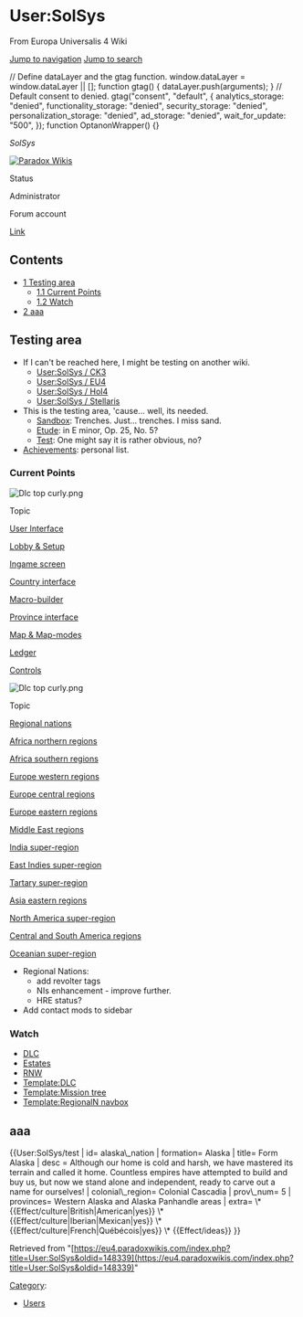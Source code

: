 User:SolSys
===========

From Europa Universalis 4 Wiki

[Jump to navigation](#mw-sidebar-button) [Jump to search](#searchInput)

// Define dataLayer and the gtag function. window.dataLayer = window.dataLayer || \[\]; function gtag() { dataLayer.push(arguments); } // Default consent to denied. gtag("consent", "default", { analytics\_storage: "denied", functionality\_storage: "denied", security\_storage: "denied", personalization\_storage: "denied", ad\_storage: "denied", wait\_for\_update: "500", }); function OptanonWrapper() {}

_SolSys_

[![Paradox Wikis](https://central.paradoxwikis.com/images/thumb/4/4b/AvatarDauth.png/150px-AvatarDauth.png)](/File:AvatarDauth.png "Paradox Wikis")

Status

Administrator

Forum account

[Link](https://forum.paradoxplaza.com/forum/index.php?members/solsys.731283/)

Contents
--------

*   [1 Testing area](#Testing_area)
    *   [1.1 Current Points](#Current_Points)
    *   [1.2 Watch](#Watch)
*   [2 aaa](#aaa)

Testing area
------------

*   If I can't be reached here, I might be testing on another wiki.
    *   [User:SolSys / CK3](https://ck3.paradoxwikis.com/User:SolSys "ck3:User:SolSys")
    *   [User:SolSys / EU4](https://eu4.paradoxwikis.com/User:SolSys "eu4:User:SolSys")
    *   [User:SolSys / HoI4](http://hoi4.paradoxwikis.com/User:SolSys "hoi4:User:SolSys")
    *   [User:SolSys / Stellaris](https://stellaris.paradoxwikis.com/User:SolSys "stella:User:SolSys")
*   This is the testing area, 'cause... well, its needed.
    *   [Sandbox](/User:SolSys/Sandbox "User:SolSys/Sandbox"): Trenches. Just... trenches. I miss sand.
    *   [Etude](/User:SolSys/Etude "User:SolSys/Etude"): in E minor, Op. 25, No. 5?
    *   [Test](/User:SolSys/test "User:SolSys/test"): One might say it is rather obvious, no?
*   [Achievements](/User:SolSys/ach "User:SolSys/ach"): personal list.

### Current Points

![Dlc top curly.png](/images/d/de/Dlc_top_curly.png)

Topic

[User Interface](/User_Interface "User Interface")

[Lobby & Setup](/User_Interface "User Interface")

[Ingame screen](/Ingame_screen "Ingame screen")

[Country interface](/Country_interface "Country interface")

[Macro-builder](/Macrobuilder "Macrobuilder")

[Province interface](/Province_interface "Province interface")

[Map & Map-modes](/Map "Map")

[Ledger](/Ledger "Ledger")

[Controls](/Controls "Controls")

![Dlc top curly.png](/images/d/de/Dlc_top_curly.png)

Topic

[Regional nations](/Countries "Countries")

[Africa northern regions](/Africa_northern_regions "Africa northern regions")

[Africa southern regions](/Africa_southern_regions "Africa southern regions")

[Europe western regions](/Europe_western_regions "Europe western regions")

[Europe central regions](/Europe_central_regions "Europe central regions")

[Europe eastern regions](/Europe_eastern_regions "Europe eastern regions")

[Middle East regions](/Middle_East_regions "Middle East regions")

[India super-region](/India_super-region "India super-region")

[East Indies super-region](/East_Indies_super-region "East Indies super-region")

[Tartary super-region](/Tartary_super-region "Tartary super-region")

[Asia eastern regions](/Asia_eastern_regions "Asia eastern regions")

[North America super-region](/North_America_super-region "North America super-region")

[Central and South America regions](/Central_and_South_America_regions "Central and South America regions")

[Oceanian super-region](/Oceanian_super-region "Oceanian super-region")

*   Regional Nations:
    *   add revolter tags
    *   NIs enhancement - improve further.
    *   HRE status?
*   Add contact mods to sidebar

### Watch

*   [DLC](/Downloadable_content "Downloadable content")
*   [Estates](/Estates "Estates")
*   [RNW](/Random_New_World "Random New World")
*   [Template:DLC](/Template:DLC "Template:DLC")
*   [Template:Mission tree](/Template:Mission_tree "Template:Mission tree")
*   [Template:RegionalN navbox](/Template:RegionalN_navbox "Template:RegionalN navbox")

aaa
---

<section begin=alaska\_nation /> {{User:SolSys/test | id= alaska\_nation | formation= Alaska | title= Form Alaska | desc = Although our home is cold and harsh, we have mastered its terrain and called it home. Countless empires have attempted to build and buy us, but now we stand alone and independent, ready to carve out a name for ourselves! | colonial\_region= Colonial Cascadia | prov\_num= 5 | provinces= Western Alaska and Alaska Panhandle areas | extra= \* {{Effect/culture|British|American|yes}} \* {{Effect/culture|Iberian|Mexican|yes}} \* {{Effect/culture|French|Québécois|yes}} \* {{Effect/ideas}} }}<section end=alaska\_nation />

Retrieved from "[https://eu4.paradoxwikis.com/index.php?title=User:SolSys&oldid=148339](https://eu4.paradoxwikis.com/index.php?title=User:SolSys&oldid=148339)"

[Category](/Special:Categories "Special:Categories"):

*   [Users](/Category:Users "Category:Users")